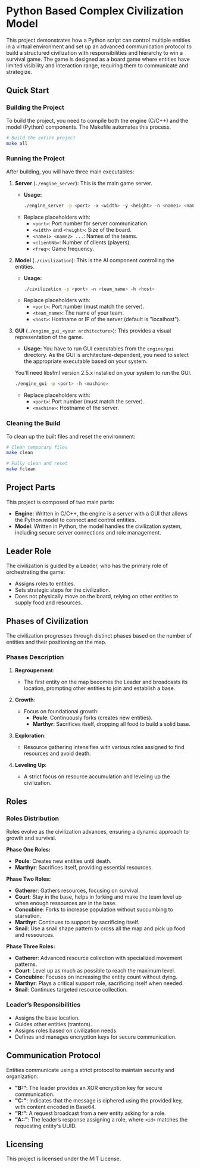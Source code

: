 # Python Based Complex Civilization Model

This project demonstrates how a Python script can control multiple entities in a virtual environment and set up an advanced communication protocol to build a structured civilization with responsibilities and hierarchy to win a survival game. The game is designed as a board game where entities have limited visibility and interaction range, requiring them to communicate and strategize.

## Quick Start

### Building the Project

To build the project, you need to compile both the engine (C/C++) and the model (Python) components. The Makefile automates this process.

```bash
# Build the entire project
make all
```

### Running the Project

After building, you will have three main executables:

1. **Server** (`./engine_server`): This is the main game server.
   - **Usage:**
     ```bash
     ./engine_server -p <port> -x <width> -y <height> -n <name1> <name2> ... -c <clientNb> -f <freq>
     ```
   - Replace placeholders with:
     - `<port>`: Port number for server communication.
     - `<width>` and `<height>`: Size of the board.
     - `<name1> <name2> ...`: Names of the teams.
     - `<clientNb>`: Number of clients (players).
     - `<freq>`: Game frequency.

2. **Model** (`./civilization`): This is the AI component controlling the entities.
   - **Usage:**
     ```bash
     ./civilization -p <port> -n <team_name> -h <host>
     ```
   - Replace placeholders with:
     - `<port>`: Port number (must match the server).
     - `<team_name>`: The name of your team.
     - `<host>`: Hostname or IP of the server (default is "localhost").

3. **GUI** (`./engine_gui_<your architecture>`): This provides a visual representation of the game.
   - **Usage:**
    You have to run GUI executables from the `engine/gui` directory. As the GUI is architecture-dependent, you need to select the appropriate executable based on your system.

    You'll need libsfml version 2.5.x installed on your system to run the GUI.

     ```bash
     ./engine_gui -p <port> -h <machine>
     ```
   - Replace placeholders with:
     - `<port>`: Port number (must match the server).
     - `<machine>`: Hostname of the server.

### Cleaning the Build

To clean up the built files and reset the environment:

```bash
# Clean temporary files
make clean

# Fully clean and reset
make fclean
```

## Project Parts

This project is composed of two main parts:

- **Engine**: Written in C/C++, the engine is a server with a GUI that allows the Python model to connect and control entities.
- **Model**: Written in Python, the model handles the civilization system, including secure server connections and role management.

## Leader Role

The civilization is guided by a Leader, who has the primary role of orchestrating the game:

- Assigns roles to entities.
- Sets strategic steps for the civilization.
- Does not physically move on the board, relying on other entities to supply food and resources.

## Phases of Civilization

The civilization progresses through distinct phases based on the number of entities and their positioning on the map. 

### Phases Description

1. **Regroupement**: 
   - The first entity on the map becomes the Leader and broadcasts its location, prompting other entities to join and establish a base.

2. **Growth**: 
   - Focus on foundational growth:
     - **Poule**: Continuously forks (creates new entities).
     - **Marthyr**: Sacrifices itself, dropping all food to build a solid base.

3. **Exploration**: 
   - Resource gathering intensifies with various roles assigned to find resources and avoid death.

4. **Leveling Up**: 
   - A strict focus on resource accumulation and leveling up the civilization.

## Roles

### Roles Distribution

Roles evolve as the civilization advances, ensuring a dynamic approach to growth and survival.

**Phase One Roles:**
- **Poule**: Creates new entities until death.
- **Marthyr**: Sacrifices itself, providing essential resources.

**Phase Two Roles:**
- **Gatherer**: Gathers resources, focusing on survival.
- **Court**: Stay in the base, helps in forking and make the team level up when enough ressources are in the base.
- **Concubine**: Forks to increase population without succumbing to starvation.
- **Marthyr**: Continues to support by sacrificing itself.
- **Snail**: Use a snail shape pattern to cross all the map and pick up food and ressources.

**Phase Three Roles:**
- **Gatherer**: Advanced resource collection with specialized movement patterns.
- **Court**: Level up as much as possible to reach the maximum level.
- **Concubine**: Focuses on increasing the entity count without dying.
- **Marthyr**: Plays a critical support role, sacrificing itself when needed.
- **Snail**: Continues targeted resource collection.

### Leader’s Responsibilities

- Assigns the base location.
- Guides other entities (trantors).
- Assigns roles based on civilization needs.
- Defines and manages encryption keys for secure communication.

## Communication Protocol

Entities communicate using a strict protocol to maintain security and organization:

- **"B:<xor key>"**: The leader provides an XOR encryption key for secure communication.
- **"C:"**: Indicates that the message is ciphered using the provided key, with content encoded in Base64.
- **"R:<id>"**: A request broadcast from a new entity asking for a role.
- **"A:<id>:<ROLE>"**: The leader’s response assigning a role, where `<id>` matches the requesting entity's UUID.

## Licensing

This project is licensed under the MIT License.